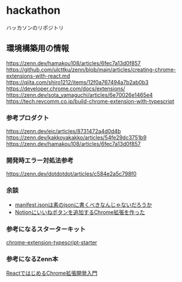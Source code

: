 # hackathon
ハッカソンのリポジトリ

## 環境構築用の情報
https://zenn.dev/hamakou108/articles/6fec7a13d0f857
https://github.com/ulcttku/zenn/blob/main/articles/creating-chrome-extensions-with-react.md
https://qiita.com/shiro1212/items/12f0a767494a7b2ab0b3
https://developer.chrome.com/docs/extensions/
https://zenn.dev/sota_yamaguchi/articles/6e70026e1465e4
https://tech.revcomm.co.jp/build-chrome-extension-with-typescript

### 参考プロダクト
https://zenn.dev/eic/articles/8731472a4d0d4b
https://zenn.dev/kakkoyakakko/articles/54fe29dc3751b9
https://zenn.dev/hamakou108/articles/6fec7a13d0f857
### 開発時エラー対処法参考
https://zenn.dev/dotdotdot/articles/c584e2a5c798f0

### 余談
- [manifest.jsonは素のjsonに書くべきなんじゃないだろうか](https://crxjs.dev/vite-plugin/getting-started/react/create-project)
- [Notionにいいねボタンを追加するChrome拡張を作った
](https://zenn.dev/fujikky/articles/4e1471cd79ded9)

### 参考になるスターターキット
[chrome-extension-typescript-starter
](https://github.com/chibat/chrome-extension-typescript-starter)

### 参考になるZenn本
[ReactではじめるChrome拡張開発入門
](https://zenn.dev/alvinvin/books/chrome_extension)